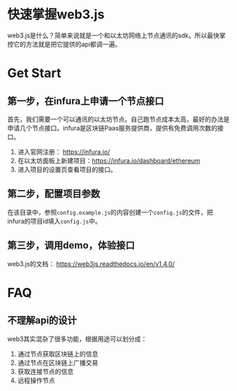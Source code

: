 # 快速掌握web3.js
web3.js是什么？简单来说就是一个和以太坊网络上节点通讯的sdk。所以最快掌控它的方法就是把它提供的api都调一遍。

# Get Start
## 第一步，在infura上申请一个节点接口
首先，我们需要一个可以通讯的以太坊节点。自己跑节点成本太高，最好的办法是申请几个节点接口。infura是区块链Paas服务提供商，提供有免费调用次数的接口。  
1. 进入官网注册： https://infura.io/
2. 在以太坊面板上新建项目：https://infura.io/dashboard/ethereum
3. 进入项目的设置页查看项目的接口。

## 第二步，配置项目参数
在该目录中，参照`config.example.js`的内容创建一个`config.js`的文件，把infura的项目id填入`config.js`中。  


## 第三步，调用demo，体验接口
web3.js的文档： https://web3js.readthedocs.io/en/v1.4.0/

# FAQ
## 不理解api的设计
web3其实混杂了很多功能，根据用途可以划分成： 
1. 通过节点获取区块链上的信息
2. 通过节点在区块链上广播交易
3. 获取连接节点的信息
4. 远程操作节点